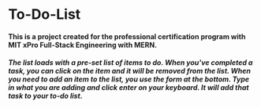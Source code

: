 # To-Do-List
#### This is a project created for the professional certification program with MIT xPro Full-Stack Engineering with MERN.
##### The list loads with a pre-set list of items to do. When you've completed a task, you can click on the item and it will be removed from the list. When you need to add an item to the list, you use the form at the bottom. Type in what you are adding and click enter on your keyboard. It will add that task to your to-do list. 
